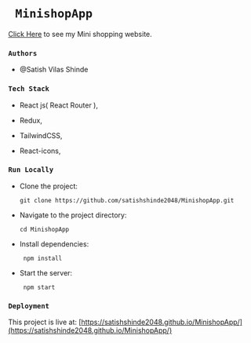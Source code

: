 # `  MinishopApp  `

  [Click Here](https://satishshinde2048.github.io/MinishopApp/) to see my Mini shopping website.


### `Authors`

 + @Satish Vilas Shinde


### `Tech Stack`

+ React js( React Router ),
     
+ Redux,       
     
+ TailwindCSS,  
     
+ React-icons,  
     
     
### `Run Locally`

+ Clone the project:

      git clone https://github.com/satishshinde2048/MinishopApp.git  


+ Navigate to the project directory:

      cd MinishopApp
                                                                                                       
+ Install dependencies:                                                                                                    

       npm install 
                                                                                                                                                                                                                
+ Start the server:                                                                                                        

       npm start       
      

### `Deployment`

This project is live at: [https://satishshinde2048.github.io/MinishopApp/](https://satishshinde2048.github.io/MinishopApp/)

